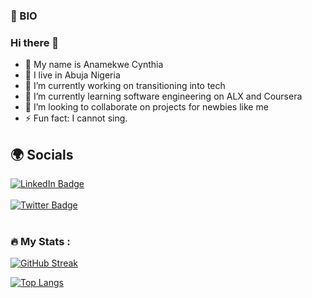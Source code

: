 ### 👧 BIO

### Hi there 👋

- 🥰 My name is Anamekwe Cynthia
- 🏡 I live in Abuja Nigeria
- 🔭 I’m currently working on transitioning into tech
- 🌱 I’m currently learning software engineering on ALX and Coursera
- 👯 I’m looking to collaborate on projects for newbies like me
- ⚡ Fun fact: I cannot sing.


## 🌍 Socials


<div id="badges">
  <a href="https://www.linkedin.com/in/anamekwe-cynthia/?lipi=urn%3Ali%3Apage%3Aprofile_common_profile_index%3B546ae7d4-01a7-4630-bf5b-420c342f3373">
    <img src="https://img.shields.io/badge/LinkedIn-blue?style=for-the-badge&logo=linkedin&logoColor=white" alt="LinkedIn Badge"/>
  </a>
  </br>
  </br>
   <a href="https://twitter.com/iamphabulouzc">
    <img src="https://img.shields.io/badge/Twitter-blue?style=for-the-badge&logo=twitter&logoColor=white" alt="Twitter Badge"/>
  </a>
  </br>
  </br>
</div>
<div id="badges">
  <a href="https://github.com/Iamphabulouz">
    <img src="https://komarev.com/ghpvc/?username=your-github-username&style=flat-square&color=blue" alt=""/>
  </a>
  
  ### :fire: My Stats :
  
  [![GitHub Streak](http://github-readme-streak-stats.herokuapp.com?user=Iamphabulouz&theme=dark&background=000000)](https://git.io/streak-stats)
  
  [![Top Langs](https://github-readme-stats.vercel.app/api/top-langs/?username=Iamphabulouz&layout=compact&theme=vision-friendly-dark)](https://github.com/anuraghazra/github-readme-stats)


  
